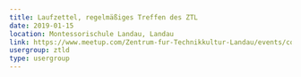 ```yaml
---
title: Laufzettel, regelmäßiges Treffen des ZTL
date: 2019-01-15
location: Montessorischule Landau, Landau
link: https://www.meetup.com/Zentrum-fur-Technikkultur-Landau/events/cqrggqyzcbtb/
usergroup: ztld
type: usergroup
---
```

